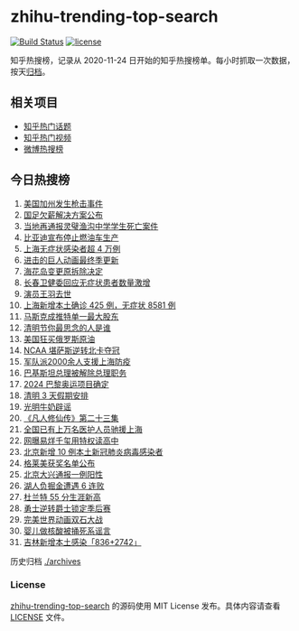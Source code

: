 # zhihu-trending-top-search

[![Build Status](https://github.com/justjavac/zhihu-trending-top-search/workflows/ci/badge.svg?branch=main)](https://github.com/justjavac/zhihu-trending-top-search/actions)
[![license](https://img.shields.io/github/license/justjavac/zhihu-trending-top-search)](https://github.com/justjavac/zhihu-trending-top-search/blob/main/LICENSE)

知乎热搜榜，记录从 2020-11-24 日开始的知乎热搜榜单。每小时抓取一次数据，按天[归档](./archives)。

## 相关项目

- [知乎热门话题](https://github.com/justjavac/zhihu-trending-hot-questions)
- [知乎热门视频](https://github.com/justjavac/zhihu-trending-hot-video)
- [微博热搜榜](https://github.com/justjavac/weibo-trending-hot-search)

## 今日热搜榜

<!-- BEGIN -->
<!-- 最后更新时间 Tue Apr 05 2022 15:14:30 GMT+0800 (China Standard Time) -->

1. [美国加州发生枪击事件](https://www.zhihu.com/search?q=加州枪击)
1. [国足欠薪解决方案公布](https://www.zhihu.com/search?q=国足欠薪)
1. [当地再通报灵璧渔沟中学学生死亡案件](https://www.zhihu.com/search?q=灵璧)
1. [比亚迪宣布停止燃油车生产](https://www.zhihu.com/search?q=比亚迪)
1. [上海无症状感染者超 4 万例](https://www.zhihu.com/search?q=上海无症状患者)
1. [进击的巨人动画最终季更新](https://www.zhihu.com/search?q=进击的巨人)
1. [海花岛变更原拆除决定](https://www.zhihu.com/search?q=海花岛变更原拆除决定)
1. [长春卫健委回应无症状患者数量激增](https://www.zhihu.com/search?q=长春卫健委回应)
1. [演员王羽去世](https://www.zhihu.com/search?q=王羽)
1. [上海新增本土确诊 425 例，无症状 8581 例](https://www.zhihu.com/search?q=上海新增)
1. [马斯克成推特单一最大股东](https://www.zhihu.com/search?q=马斯克)
1. [清明节你最思念的人是谁](https://www.zhihu.com/search?q=清明)
1. [美国狂买俄罗斯原油](https://www.zhihu.com/search?q=俄罗斯原油)
1. [NCAA 堪萨斯逆转北卡夺冠](https://www.zhihu.com/search?q=NCAA)
1. [军队派2000余人支援上海防疫](https://www.zhihu.com/search?q=军队驰援)
1. [巴基斯坦总理被解除总理职务](https://www.zhihu.com/search?q=巴基斯坦)
1. [2024 巴黎奥运项目确定](https://www.zhihu.com/search?q=巴黎奥运)
1. [清明 3 天假期安排](https://www.zhihu.com/search?q=清明假期)
1. [光明牛奶辟谣](https://www.zhihu.com/search?q=光明牛奶)
1. [《凡人修仙传》第二十三集](https://www.zhihu.com/search?q=凡人修仙传)
1. [全国已有上万名医护人员驰援上海](https://www.zhihu.com/search?q=驰援上海)
1. [网曝易烊千玺用特权读高中](https://www.zhihu.com/search?q=易烊千玺特权)
1. [北京新增 10 例本土新冠肺炎病毒感染者](https://www.zhihu.com/search?q=北京疫情)
1. [格莱美获奖名单公布](https://www.zhihu.com/search?q=格莱美)
1. [北京大兴通报一例阳性](https://www.zhihu.com/search?q=大兴阳性人员)
1. [湖人负掘金遭遇 6 连败](https://www.zhihu.com/search?q=湖人)
1. [杜兰特 55 分生涯新高](https://www.zhihu.com/search?q=杜兰特)
1. [勇士逆转爵士锁定季后赛](https://www.zhihu.com/search?q=勇士)
1. [完美世界动画双石大战](https://www.zhihu.com/search?q=完美世界动画)
1. [婴儿做核酸被捅死系谣言](https://www.zhihu.com/search?q=婴儿做核酸被捅死)
1. [吉林新增本土感染「836+2742」](https://www.zhihu.com/search?q=吉林新增)

<!-- END -->

历史归档 [./archives](./archives)

### License

[zhihu-trending-top-search](https://github.com/justjavac/zhihu-trending-top-search)
的源码使用 MIT License 发布。具体内容请查看 [LICENSE](./LICENSE) 文件。
